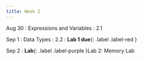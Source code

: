 ```yaml
---
title: Week 2
---
```


Aug 30
: Expressions and Variables
  : 2.1
  
Sep 1
: Data Types
  : 2.2
: **Lab 1 due**{: .label .label-red }

Sep 2
: **Lab**{: .label .label-purple }Lab 2: Memory Lab
<!--   : [Solution](#) -->
